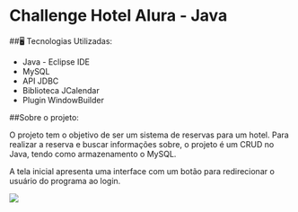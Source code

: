# Challenge Hotel Alura - Java

##🖥️ Tecnologias Utilizadas:

* Java - Eclipse IDE
* MySQL
* API JDBC
* Biblioteca JCalendar
* Plugin WindowBuilder

##Sobre o projeto:

<p>O projeto tem o objetivo de ser um sistema de reservas para um hotel. Para realizar a reserva e buscar informações sobre, o projeto é um CRUD no Java, tendo como armazenamento o MySQL.</p>

<p>A tela inicial apresenta uma interface com um botão para redirecionar o usuário do programa ao login.</p>
<img align="center" src="https://user-images.githubusercontent.com/86692306/206862841-8686bc1e-5b9c-4c18-80b0-f23e5da45a0a.png"/>
